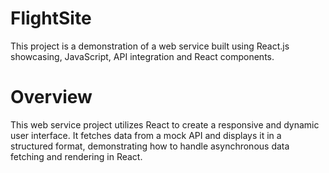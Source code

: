 # FlightSite
This project is a demonstration of a web service built using React.js showcasing, JavaScript, API integration and React components.
# Overview
This web service project utilizes React to create a responsive and dynamic user interface. It fetches data from a mock API and displays it in a structured format, demonstrating how to handle asynchronous data fetching and rendering in React.
